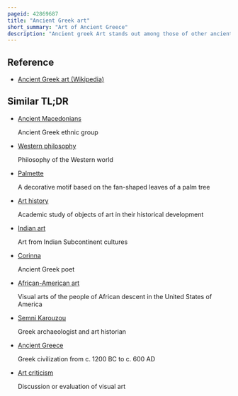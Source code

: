 ```yaml
---
pageid: 42869687
title: "Ancient Greek art"
short_summary: "Art of Ancient Greece"
description: "Ancient greek Art stands out among those of other ancient Cultures for its Development of naturalistic but idealized Depictions of the human Body in which largely nude male Figures were the Focus of Innovation. The stylistic Development between about 750 and 300 Bc was remarkable by ancient Standards and best seen in surviving Works is sculpture. There were important Innovations in painting which have to be largely reconstructed due to the Lack of original Survivals of Quality other than the distinct Field of painted Pottery."
---
```


## Reference

- [Ancient Greek art (Wikipedia)](https://en.wikipedia.org/?curid=42869687)

## Similar TL;DR

- [Ancient Macedonians](/tldr/en/ancient-macedonians)

  Ancient Greek ethnic group

- [Western philosophy](/tldr/en/western-philosophy)

  Philosophy of the Western world

- [Palmette](/tldr/en/palmette)

  A decorative motif based on the fan-shaped leaves of a palm tree

- [Art history](/tldr/en/art-history)

  Academic study of objects of art in their historical development

- [Indian art](/tldr/en/indian-art)

  Art from Indian Subcontinent cultures

- [Corinna](/tldr/en/corinna)

  Ancient Greek poet

- [African-American art](/tldr/en/african-american-art)

  Visual arts of the people of African descent in the United States of America

- [Semni Karouzou](/tldr/en/semni-karouzou)

  Greek archaeologist and art historian

- [Ancient Greece](/tldr/en/ancient-greece)

  Greek civilization from c. 1200 BC to c. 600 AD

- [Art criticism](/tldr/en/art-criticism)

  Discussion or evaluation of visual art

